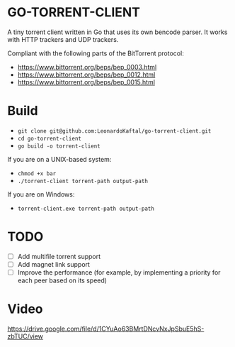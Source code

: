 # GO-TORRENT-CLIENT
A tiny torrent client written in Go that uses its own bencode parser. It works with HTTP trackers and UDP trackers.

Compliant with the following parts of the BitTorrent protocol:

- https://www.bittorrent.org/beps/bep_0003.html
- https://www.bittorrent.org/beps/bep_0012.html
- https://www.bittorrent.org/beps/bep_0015.html

# Build
- `git clone git@github.com:LeonardoKaftal/go-torrent-client.git`
- `cd go-torrent-client`
- `go build -o torrent-client`

If you are on a UNIX-based system:
- `chmod +x bar`
- `./torrent-client torrent-path output-path`

If you are on Windows:
- `torrent-client.exe torrent-path output-path`

# TODO
- [ ] Add multifile torrent support
- [ ] Add magnet link support
- [ ] Improve the performance (for example, by implementing a priority for each peer based on its speed)

# Video

https://drive.google.com/file/d/1CYuAo63BMrtDNcvNxJpSbuE5hS-zbTUC/view
